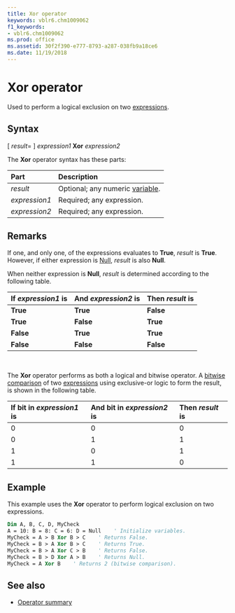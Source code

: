 ```yaml
---
title: Xor operator
keywords: vblr6.chm1009062
f1_keywords:
- vblr6.chm1009062
ms.prod: office
ms.assetid: 30f2f390-e777-8793-a287-038fb9a18ce6
ms.date: 11/19/2018
---
```



# Xor operator

Used to perform a logical exclusion on two [expressions](../../Glossary/vbe-glossary.md#expression).

## Syntax

[ _result_= ] _expression1_ **Xor** _expression2_

The **Xor** operator syntax has these parts:

|Part|Description|
|:-----|:-----|
| _result_|Optional; any numeric [variable](../../Glossary/vbe-glossary.md#variable).|
| _expression1_|Required; any expression.|
| _expression2_|Required; any expression.|

## Remarks

If one, and only one, of the expressions evaluates to **True**, _result_ is **True**. However, if either expression is [Null](../../Glossary/vbe-glossary.md#null), _result_ is also **Null**. 

When neither expression is **Null**, _result_ is determined according to the following table.

|If _expression1_ is|And _expression2_ is|Then _result_ is|
|:-----|:-----|:-----|
|**True**|**True**|**False**|
|**True**|**False**|**True**|
|**False**|**True**|**True**|
|**False**|**False**|**False**|

<br/>

The **Xor** operator performs as both a logical and bitwise operator. A [bitwise comparison](../../Glossary/vbe-glossary.md#bitwise-comparison) of two [expressions](../../Glossary/vbe-glossary.md#expression) using exclusive-or logic to form the result, is shown in the following table.

|If bit in _expression1_ is|And bit in _expression2_ is|Then _result_ is|
|:-----|:-----|:-----|
|0|0|0|
|0|1|1|
|1|0|1|
|1|1|0|

## Example

This example uses the **Xor** operator to perform logical exclusion on two expressions.

```vb
Dim A, B, C, D, MyCheck
A = 10: B = 8: C = 6: D = Null    ' Initialize variables.
MyCheck = A > B Xor B > C    ' Returns False.
MyCheck = B > A Xor B > C    ' Returns True.
MyCheck = B > A Xor C > B    ' Returns False.
MyCheck = B > D Xor A > B    ' Returns Null.
MyCheck = A Xor B    ' Returns 2 (bitwise comparison).
```

## See also

- [Operator summary](operator-summary.md)

